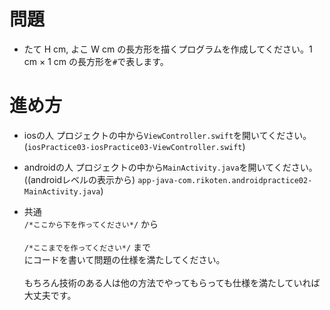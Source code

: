 # 問題  
- たて H cm, よこ W cm の長方形を描くプログラムを作成してください。1 cm × 1 cm の長方形を`#`で表します。

# 進め方
- iosの人
プロジェクトの中から`ViewController.swift`を開いてください。  
(`iosPractice03-iosPractice03-ViewController.swift`)  
  
- androidの人
プロジェクトの中から`MainActivity.java`を開いてください。  
((androidレベルの表示から) `app-java-com.rikoten.androidpractice02-MainActivity.java`)  
  
  
- 共通  
`/*ここから下を作ってください*/` から<br><br>
`/*ここまでを作ってください*/` まで<br>
にコードを書いて問題の仕様を満たしてください。<br><br>
もちろん技術のある人は他の方法でやってもらっても仕様を満たしていれば大丈夫です。<br>
